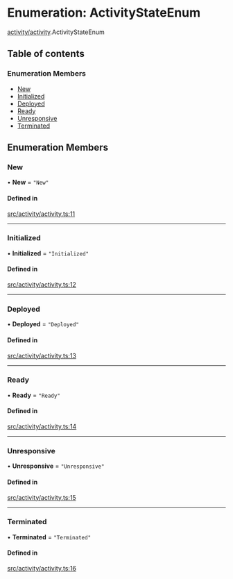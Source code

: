 # Enumeration: ActivityStateEnum

[activity/activity](../modules/activity_activity).ActivityStateEnum

## Table of contents

### Enumeration Members

- [New](activity_activity.ActivityStateEnum#new)
- [Initialized](activity_activity.ActivityStateEnum#initialized)
- [Deployed](activity_activity.ActivityStateEnum#deployed)
- [Ready](activity_activity.ActivityStateEnum#ready)
- [Unresponsive](activity_activity.ActivityStateEnum#unresponsive)
- [Terminated](activity_activity.ActivityStateEnum#terminated)

## Enumeration Members

### New

• **New** = ``"New"``

#### Defined in

[src/activity/activity.ts:11](https://github.com/golemfactory/golem-js/blob/cbc3a8c/src/activity/activity.ts#L11)

___

### Initialized

• **Initialized** = ``"Initialized"``

#### Defined in

[src/activity/activity.ts:12](https://github.com/golemfactory/golem-js/blob/cbc3a8c/src/activity/activity.ts#L12)

___

### Deployed

• **Deployed** = ``"Deployed"``

#### Defined in

[src/activity/activity.ts:13](https://github.com/golemfactory/golem-js/blob/cbc3a8c/src/activity/activity.ts#L13)

___

### Ready

• **Ready** = ``"Ready"``

#### Defined in

[src/activity/activity.ts:14](https://github.com/golemfactory/golem-js/blob/cbc3a8c/src/activity/activity.ts#L14)

___

### Unresponsive

• **Unresponsive** = ``"Unresponsive"``

#### Defined in

[src/activity/activity.ts:15](https://github.com/golemfactory/golem-js/blob/cbc3a8c/src/activity/activity.ts#L15)

___

### Terminated

• **Terminated** = ``"Terminated"``

#### Defined in

[src/activity/activity.ts:16](https://github.com/golemfactory/golem-js/blob/cbc3a8c/src/activity/activity.ts#L16)
